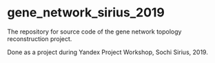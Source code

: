 # gene_network_sirius_2019

The repository for source code of the gene network topology reconstruction project.

Done as a project during Yandex Project Workshop, Sochi Sirius, 2019.
